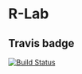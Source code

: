 # R-Lab

## Travis badge

[![Build Status](https://travis-ci.org/chafu696/R-Lab.svg?branch=master)](https://travis-ci.org/chafu696/R-Lab)
